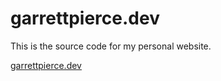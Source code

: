 # garrettpierce.dev

This is the source code for my personal website.

[garrettpierce.dev](https://garrettpierce.dev)
